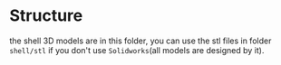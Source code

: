 # Structure

the shell 3D models are in this folder, you can use the stl files in folder `shell/stl` if you don't use `Solidworks`(all models are designed by it).